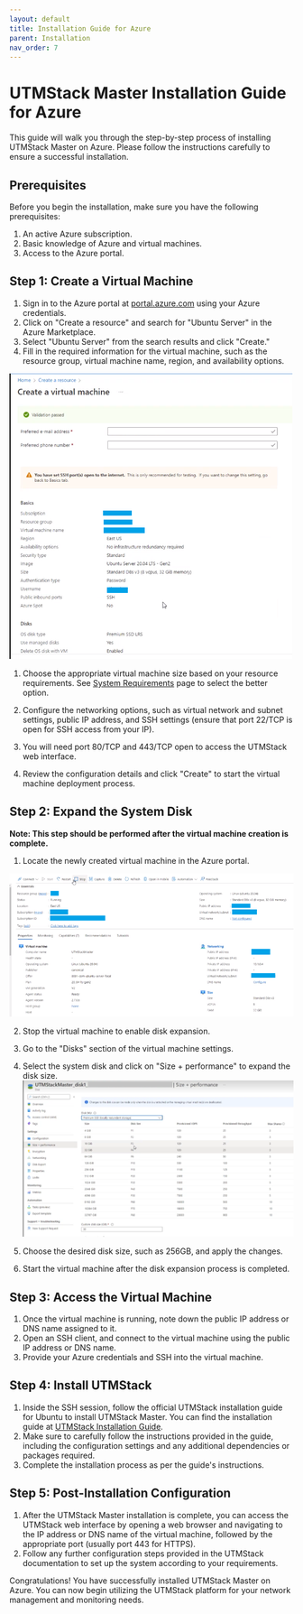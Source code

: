 ```yaml
---
layout: default
title: Installation Guide for Azure
parent: Installation
nav_order: 7
---
```


# UTMStack Master Installation Guide for Azure

This guide will walk you through the step-by-step process of installing UTMStack Master on Azure. Please follow the instructions carefully to ensure a successful installation.

## Prerequisites
Before you begin the installation, make sure you have the following prerequisites:

1. An active Azure subscription.
2. Basic knowledge of Azure and virtual machines.
3. Access to the Azure portal.

## Step 1: Create a Virtual Machine

1. Sign in to the Azure portal at [portal.azure.com](https://portal.azure.com) using your Azure credentials.
2. Click on "Create a resource" and search for "Ubuntu Server" in the Azure Marketplace.
3. Select "Ubuntu Server" from the search results and click "Create."
4. Fill in the required information for the virtual machine, such as the resource group, virtual machine name, region, and availability options.

<img alt="vm settings" src="./Images/Images/../../../Images/vmconf.png">


1. Choose the appropriate virtual machine size based on your resource requirements. See <a href="./SystemRequirements">System Requirements</a> page to select the better option.

2. Configure the networking options, such as virtual network and subnet settings, public IP address, and SSH settings (ensure that port 22/TCP is open for SSH access from your IP).

3. You will need port 80/TCP and 443/TCP open to access the UTMStack web interface.

4. Review the configuration details and click "Create" to start the virtual machine deployment process.

## Step 2: Expand the System Disk

**Note: This step should be performed after the virtual machine creation is complete.**

1. Locate the newly created virtual machine in the Azure portal.

<img alt="vm settings" src="./Images/Images/../../../Images/vmconf2.png">

2. Stop the virtual machine to enable disk expansion.
3. Go to the "Disks" section of the virtual machine settings.
4. Select the system disk and click on "Size + performance" to expand the disk size.
   <img alt="vm settings" src="./Images/Images/../../../Images/vmconf3.png">

5. Choose the desired disk size, such as 256GB, and apply the changes.
6. Start the virtual machine after the disk expansion process is completed.

## Step 3: Access the Virtual Machine

1. Once the virtual machine is running, note down the public IP address or DNS name assigned to it.
2. Open an SSH client, and connect to the virtual machine using the public IP address or DNS name.
3. Provide your Azure credentials and SSH into the virtual machine.

## Step 4: Install UTMStack

1. Inside the SSH session, follow the official UTMStack installation guide for Ubuntu to install UTMStack Master. You can find the installation guide at [UTMStack Installation Guide](./MasterServerInstallation).
2. Make sure to carefully follow the instructions provided in the guide, including the configuration settings and any additional dependencies or packages required.
3. Complete the installation process as per the guide's instructions.

## Step 5: Post-Installation Configuration

1. After the UTMStack Master installation is complete, you can access the UTMStack web interface by opening a web browser and navigating to the IP address or DNS name of the virtual machine, followed by the appropriate port (usually port 443 for HTTPS).
2. Follow any further configuration steps provided in the UTMStack documentation to set up the system according to your requirements.

Congratulations! You have successfully installed UTMStack Master on Azure. You can now begin utilizing the UTMStack platform for your network management and monitoring needs.

